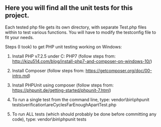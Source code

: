 ## Here you will find all the unit tests for this project. ##
Each tested php file gets its own directory, with separate Test.php files within to test various functions. You will have to modify the testconfig file to fit your needs.

Steps (I took) to get PHP unit testing working on Windows:
1. Install PHP v7.2.5 under C: PHP7 (follow steps from: http://kizu514.com/blog/install-php7-and-composer-on-windows-10/)

2. Install Composer (follow steps from: https://getcomposer.org/doc/00-intro.md)

3. Install PHPUnit using composer (follow steps from: https://phpunit.de/getting-started/phpunit-7.html)

4. To run a single test from the command line, type: vendor\bin\phpunit tests\verification\areCyclesFarEnoughApartTest.php

5. To run ALL tests (which should probably be done before committing any code), type: vendor\bin\phpunit tests
